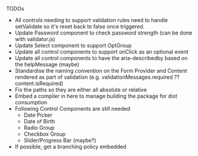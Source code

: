 TODOs

- All controls needing to support validation rules need to handle setValidate so it's reset back to false once triggered.
- Update Password component to check password strength (can be done with validator.js)
- Update Select component to support OptGroup
- Update all control components to support onClick as an optional event
- Update all control components to have the aria-describedby based on the helpMessage (maybe)
- Standardise the naming convention on the Form Provider and Content rendered as part of validation (e.g. validationMessages.required ?? content.isRequired)
- Fix the paths so they are either all absolute or relative
- Embed a compiler in here to manage building the package for dist consumption
- Following Control Components are still needed
  - Date Picker
  - Date of Birth
  - Radio Group
  - Checkbox Group
  - Slider/Progress Bar (maybe?)
- If possible, get a branching policy embedded
